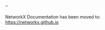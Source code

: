 '<meta http-equiv="refresh" content="0; URL=https://networkx.github.io/documentation/latest/./reference/algorithms/generated/networkx.algorithms.isomorphism.generic_multiedge_match.html">'

NetworkX Documentation has been moved to:<br><a href="https://networkx.github.io">https://networkx.github.io</a>
